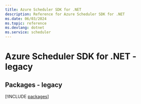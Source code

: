 ```yaml
---
title: Azure Scheduler SDK for .NET
description: Reference for Azure Scheduler SDK for .NET
ms.date: 06/03/2024
ms.topic: reference
ms.devlang: dotnet
ms.service: scheduler
---
```

# Azure Scheduler SDK for .NET - legacy
## Packages - legacy
[!INCLUDE [packages](scheduler-index.md)]